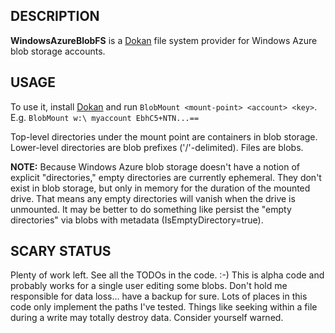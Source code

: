 DESCRIPTION
-----------
**WindowsAzureBlobFS** is a [Dokan](http://dokan-dev.net/en) file system provider for Windows Azure blob storage accounts.

USAGE
-----
To use it, install [Dokan](http://dokan-dev.net/en/download/#dokan) and run
`BlobMount <mount-point> <account> <key>`. E.g. `BlobMount w:\ myaccount EbhC5+NTN...==`

Top-level directories under the mount point are containers in blob storage. Lower-level directories are blob prefixes ('/'-delimited).
Files are blobs.

**NOTE:** Because Windows Azure blob storage doesn't have a notion of explicit "directories," empty directories are currently
ephemeral. They don't exist in blob storage, but only in memory for the duration of the mounted drive. That means any empty directories
will vanish when the drive is unmounted. It may be better to do something like persist the "empty directories" via blobs with metadata
(IsEmptyDirectory=true).

SCARY STATUS
------------
Plenty of work left. See all the TODOs in the code. :-) This is alpha code and probably works for a single user editing some blobs. Don't hold me
responsible for data loss... have a backup for sure. Lots of places in this code only implement the paths I've tested. Things like
seeking within a file during a write may totally destroy data. Consider yourself warned.